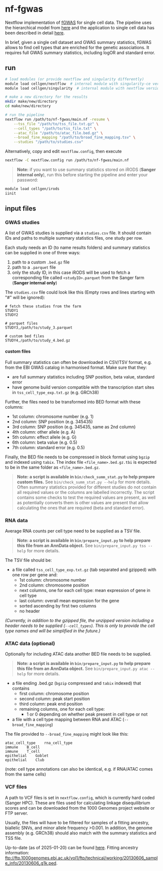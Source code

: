 # nf-fgwas
Nextflow implementation of [fGWAS](https://doi.org/10.1016/j.ajhg.2014.03.004) for single cell data. The pipeline uses the hierarchical model from [here](https://github.com/natsuhiko/PHM) and the application to single cell data has been described in detail [here](https://doi.org/10.1038/s41586-021-03852-1).

In brief, given a single cell dataset and GWAS summary statistics, fGWAS allows to find cell types that are enriched for the genetic associations.
It requires full GWAS summary statistics, including logOR and standard error.

## run

```bash
# load modules (or provide nextflow and singularity differently)
module load cellgen/nextflow  # internal module with singularity-ce version 4.1.0
module load cellgen/singularity  # internal module with nextflow version 24.10.2

# make a new directory for the results
mkdir make/new/directory
cd make/new/directory

# run the pipeline
nextflow run /path/to/nf-fgwas/main.nf -resume \
    --tss_file "/path/to/tss_file.txt.gz" \
    --cell_types "/path/to/tss_file.txt" \
    --atac_file "/path/to/atac_file.bed.gz" \
    --broad_fine_mapping "/path/to/broad_fine_mapping.tsv" \
    --studies "/path/to/studies.csv"
```

Alternatively, copy and edit `nextflow.config`, then execute

```bash
nextflow -C nextflow.config run /path/to/nf-fgwas/main.nf
```

> **Note:** if you want to use summary statistics stored on iRODS (**Sanger internal only**), run this before starting the pipeline and enter your password:

```bash
module load cellgen/irods
iinit
```

## input files

### GWAS studies

A list of GWAS studies is supplied via a `studies.csv` file. It should contain IDs and paths to multiple summary statistics files, one study per row.

Each study needs an ID (to name results folders) and summary statistics can be supplied in one of three ways:
1. path to a custom `.bed.gz` file
2. path to a `.parquet` file
3. only the study ID, in this case iRODS will be used to fetch a corresponding file called `<studyID>.parquet` from the Sanger farm (**Sanger internal only**)

The `studies.csv` file could look like this (Empty rows and lines starting with "#" will be ignored):

```
# fetch these studies from the farm
STUDY1
STUDY2

# parquet files
STUDY3,/path/to/study_3.parquet

# custom bed files
STUDY4,/path/to/study_4.bed.gz
```

#### custom files

Full summary statistics can often be downloaded in CSV/TSV format, e.g. from the EBI GWAS catalog in harmonised format.
Make sure that they:
   - are full summary statistics including SNP position, beta value, standard error
   - have genome build version compatible with the transcription start sites in `tss_cell_type_exp.txt.gz` (e.g. GRCh38)

Further, the files need to be transformed into BED format with these columns:
- 1st column: chromosome number (e.g. 1)
- 2nd column: SNP position (e.g. 345435)
- 3rd column: SNP position (e.g. 345435, same as 2nd column)
- 4th column: other allele (e.g. A)
- 5th column: effect allele (e.g. G)
- 6th column: beta value (e.g. 0.5)
- 7th column: standard error (e.g. 0.5)

Finally, the BED file needs to be compressed in block format using `bgzip` and indexed using `tabix`.
The index file `<file_name>.bed.gz.tbi` is expected to be in the same folder as `<file_name>.bed.gz`.

> **Note: a script is available in `bin/check_summ_stat.py` to help prepare custom files.**
See `bin/check_summ_stat.py --help` for more details.
Often summary statistics provided for different studies do not contain all required values or the columns are labelled incorrectly.
The script contains some checks to test the required values are present, as well as potentially converts them is other values are present that allow calculating the ones that are required (beta and standard error).

### RNA data

Average RNA counts per cell type need to be supplied as a TSV file. 

> **Note: a script is available in `bin/prepare_input.py` to help prepare this file from an AnnData object.**
See `bin/prepare_input.py tss --help` for more details.

The TSV file should be:
- a file called `tss_cell_type_exp.txt.gz` (tab separated and gzipped) with one row per gene and:
  - 1st column: chromosome number
  - 2nd column: chromosome position
  - next columns, one for each cell type: mean expression of gene in cell type
  - last column: overall mean expression for the gene
  - sorted ascending by first two columns
  - no header

*(Currently, in addition to the gzipped file, the unzipped version including a header needs to be supplied (`--cell_types`).
This is only to provide the cell type names and will be simplified in the future.)*

### ATAC data (optional)

Optionally for including ATAC data another BED file needs to be supplied.

> **Note: a script is available in `bin/prepare_input.py` to help prepare this file from an AnnData object.**
See `bin/prepare_input.py atac --help` for more details.

- a file ending .bed.gz (`bgzip` compressed and `tabix` indexed) that contains
  - first column: chromosome position
  - second column: peak start position
  - third column: peak end position
  - remaining columns, one for each cell type:
    - 1 or 0 depending on whether peak present in cell type or not
- a file with a cell type mapping between RNA and ATAC (`--broad_fine_mapping`)

The file provided to `--broad_fine_mapping` might look like this:
```
atac_cell_type    rna_cell_type
immune    B_cell
immune    T_cell
epithelial    Goblet
epithelial    Club
```
(note: cell type annotations can also be identical, e.g. if RNA/ATAC comes from the same cells)

### VCF files

A path to VCF files is set in `nextflow.config`, which is currently hard coded (Sanger HPC).
These are files used for calculating linkage disequilibrium scores and can be downloaded from the 1000 Genomes project website or FTP server.

Usually, the files will have to be filtered for samples of a fitting ancestry, biallelic SNVs, and minor allele frequency >0.001.
In addition, the genome assembly (e.g. GRCh38) should also match with the summary statistics and TSS file.

Up-to-date (as of 2025-01-20) can be found [here](https://ftp.1000genomes.ebi.ac.uk/vol1/ftp/data_collections/1000G_2504_high_coverage/working/20220422_3202_phased_SNV_INDEL_SV/).
Fitting ancestry information: ftp://ftp.1000genomes.ebi.ac.uk/vol1/ftp/technical/working/20130606_sample_info/20130606_g1k.ped.


